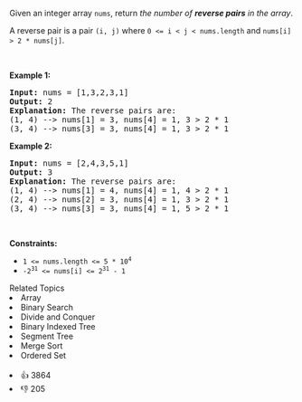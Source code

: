 <p>Given an integer array <code>nums</code>, return <em>the number of <strong>reverse pairs</strong> in the array</em>.</p>

<p>A reverse pair is a pair <code>(i, j)</code> where <code>0 &lt;= i &lt; j &lt; nums.length</code> and <code>nums[i] &gt; 2 * nums[j]</code>.</p>

<p>&nbsp;</p> 
<p><strong>Example 1:</strong></p>

<pre>
<strong>Input:</strong> nums = [1,3,2,3,1]
<strong>Output:</strong> 2
<strong>Explanation:</strong> The reverse pairs are:
(1, 4) --&gt; nums[1] = 3, nums[4] = 1, 3 &gt; 2 * 1
(3, 4) --&gt; nums[3] = 3, nums[4] = 1, 3 &gt; 2 * 1
</pre>

<p><strong>Example 2:</strong></p>

<pre>
<strong>Input:</strong> nums = [2,4,3,5,1]
<strong>Output:</strong> 3
<strong>Explanation:</strong> The reverse pairs are:
(1, 4) --&gt; nums[1] = 4, nums[4] = 1, 4 &gt; 2 * 1
(2, 4) --&gt; nums[2] = 3, nums[4] = 1, 3 &gt; 2 * 1
(3, 4) --&gt; nums[3] = 3, nums[4] = 1, 5 &gt; 2 * 1
</pre>

<p>&nbsp;</p> 
<p><strong>Constraints:</strong></p>

<ul> 
 <li><code>1 &lt;= nums.length &lt;= 5 * 10<sup>4</sup></code></li> 
 <li><code>-2<sup>31</sup> &lt;= nums[i] &lt;= 2<sup>31</sup> - 1</code></li> 
</ul>

<div><div>Related Topics</div><div><li>Array</li><li>Binary Search</li><li>Divide and Conquer</li><li>Binary Indexed Tree</li><li>Segment Tree</li><li>Merge Sort</li><li>Ordered Set</li></div></div><br><div><li>👍 3864</li><li>👎 205</li></div>